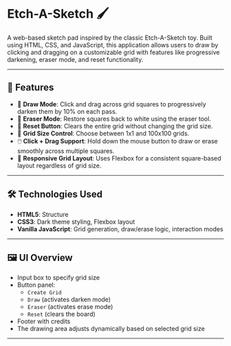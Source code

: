 # Etch-A-Sketch 🖌️

A web-based sketch pad inspired by the classic Etch-A-Sketch toy. Built using HTML, CSS, and JavaScript, this application allows users to draw by clicking and dragging on a customizable grid with features like progressive darkening, eraser mode, and reset functionality.

---

## 🔧 Features

- 🎨 **Draw Mode**: Click and drag across grid squares to progressively darken them by 10% on each pass.
- 🧼 **Eraser Mode**: Restore squares back to white using the eraser tool.
- 🔄 **Reset Button**: Clears the entire grid without changing the grid size.
- 🧮 **Grid Size Control**: Choose between 1x1 and 100x100 grids.
- 🖱️ **Click + Drag Support**: Hold down the mouse button to draw or erase smoothly across multiple squares.
- 📏 **Responsive Grid Layout**: Uses Flexbox for a consistent square-based layout regardless of grid size.

---

## 🛠️ Technologies Used

- **HTML5**: Structure
- **CSS3**: Dark theme styling, Flexbox layout
- **Vanilla JavaScript**: Grid generation, draw/erase logic, interaction modes

---

## 🖼️ UI Overview

- Input box to specify grid size
- Button panel:
  - `Create Grid`
  - `Draw` (activates darken mode)
  - `Eraser` (activates erase mode)
  - `Reset` (clears the board)
- Footer with credits
- The drawing area adjusts dynamically based on selected grid size

---

